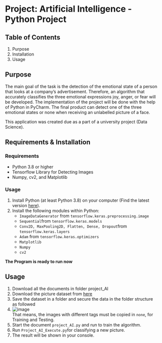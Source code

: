 # Project: Artificial Intelligence - Python Project 

## Table of Contents
1. Purpose
2. Installation
3. Usage

## Purpose
The main goal of the task is the detection of the emotional state of a person that looks at a company’s
advertisement. Therefore, an algorithm that accurately classifies the three emotional expressions
joy, anger, or fear will be developed. The implementation of the project will be done with the help of
Python in PyCharm. The final product can detect one of the three emotional states or none when
receiving an unlabelled picture of a face.

This application was created due as a part of a university project (Data Science).

## Requirements & Installation

### Requirements
- Python 3.8 or higher
- Tensorflow Library for Detecting Images
- Numpy, cv2, and Matplotlib

### Usage
1. Install Python (at least Python 3.8) on your computer
(Find the latest version [here](https://www.python.org/downloads/)).
2. Install the following modules within Python:  
   - ```ImageDataGenerator``` from ```tensorflow.keras.preprocessing.image```  
   - ```Sequential```from ```tensorflow.keras.models```  
   - ```Conv2D, MaxPooling2D, Flatten, Dense, Dropout```from ```tensorflow.keras.layers```  
   - ```Adam``` from ```tensorflow.keras.optimizers```  
   - ```Matplotlib```  
   - ```Numpy```  
   - ```cv2```  

**The Program is ready to run now**

## Usage

1. Download all the documents in folder project_AI
2. Download the picture dataset from [here](https://www.kaggle.com/datasets/msambare/fer2013)
3. Save the dataset in a folder and secure the data in the folder structure as followed
4. ![image](https://github.com/user-attachments/assets/3b11c283-be2d-4b22-ab76-04717c1a4f63)  
   That means, the images with different tags must be copied in ```none```, for Training and Testing.
6. Start the document ```project_AI.py``` and run to train the algorithm.
7. Run ```Project_AI_Execute.py```for classifying a new picture.
8. The result will be shown in your console.
